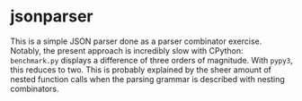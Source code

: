 # jsonparser

This is a simple JSON parser done as a parser combinator exercise. Notably, the
present approach is incredibly slow with CPython: `benchmark.py` displays a
difference of three orders of magnitude. With `pypy3`, this reduces to two. This
is probably explained by the sheer amount of nested function calls when the
parsing grammar is described with nesting combinators.